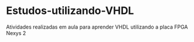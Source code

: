 # Estudos-utilizando-VHDL
Atividades realizadas em aula para aprender VHDL utilizando a placa FPGA Nexys 2 
